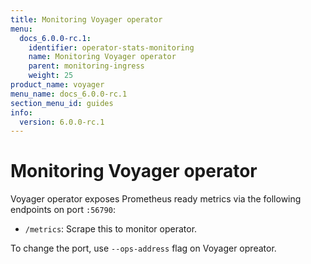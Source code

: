 ```yaml
---
title: Monitoring Voyager operator
menu:
  docs_6.0.0-rc.1:
    identifier: operator-stats-monitoring
    name: Monitoring Voyager operator
    parent: monitoring-ingress
    weight: 25
product_name: voyager
menu_name: docs_6.0.0-rc.1
section_menu_id: guides
info:
  version: 6.0.0-rc.1
---
```


# Monitoring Voyager operator

Voyager operator exposes Prometheus ready metrics via the following endpoints on port `:56790`:

- `/metrics`: Scrape this to monitor operator.

To change the port, use `--ops-address` flag on Voyager opreator.
